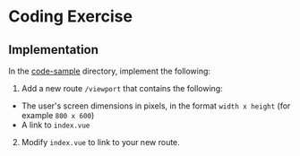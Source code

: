 # Coding Exercise

## Implementation

In the [code-sample](code-sample/) directory, implement the following:

1. Add a new route `/viewport` that contains the following:
  - The user's screen dimensions in pixels, in the format `width x height` (for
example `800 x 600`)
  - A link to `index.vue`
2. Modify `index.vue` to link to your new route.
